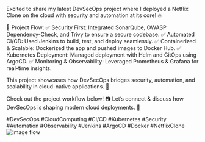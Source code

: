 Excited to share my latest DevSecOps project where I deployed a Netflix Clone on the cloud with security and automation at its core! 🔥

🔹 Project Flow:
✅ Security First: Integrated SonarQube, OWASP Dependency-Check, and Trivy to ensure a secure codebase.
✅ Automated CI/CD: Used Jenkins to build, test, and deploy seamlessly.
✅ Containerized & Scalable: Dockerized the app and pushed images to Docker Hub.
✅ Kubernetes Deployment: Managed deployment with Helm and GitOps using ArgoCD.
✅ Monitoring & Observability: Leveraged Prometheus & Grafana for real-time insights.

This project showcases how DevSecOps bridges security, automation, and scalability in cloud-native applications. 🚀

Check out the project workflow below! 📷
Let’s connect & discuss how DevSecOps is shaping modern cloud deployments. 💬

#DevSecOps #CloudComputing #CI/CD #Kubernetes #Security #Automation #Observability #Jenkins #ArgoCD #Docker #NetflixClone
![image flow](https://github.com/user-attachments/assets/c2913fda-38ca-438a-8562-4f25092b26a1)
